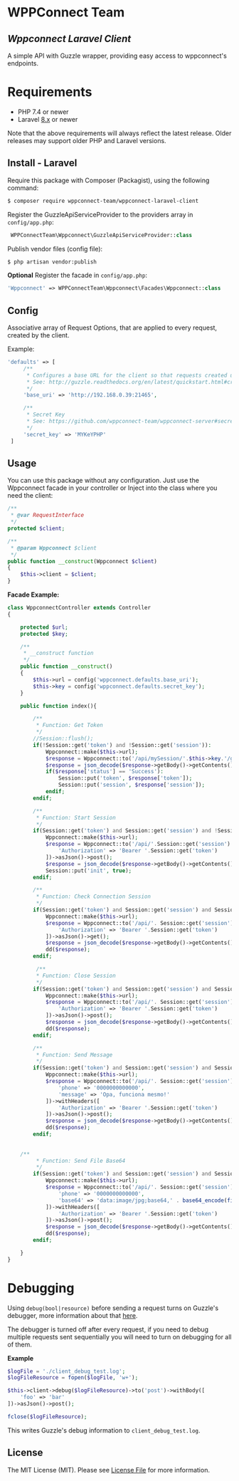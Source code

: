 # WPPConnect Team
## _Wppconnect Laravel Client_

A simple API with Guzzle wrapper, providing easy access to wppconnect's endpoints.

# Requirements

* PHP 7.4 or newer
* Laravel [8.x](https://laravel.com/docs/8.x) or newer

Note that the above requirements will always reflect the latest release. Older releases may support older PHP and Laravel versions.

## Install - Laravel

Require this package with Composer (Packagist), using the following command:

``` bash
$ composer require wppconnect-team/wppconnect-laravel-client
```

Register the GuzzleApiServiceProvider to the providers array in `config/app.php`:

``` php
 WPPConnectTeam\Wppconnect\GuzzleApiServiceProvider::class
```

Publish vendor files (config file):
``` bash
$ php artisan vendor:publish
```

**Optional**
Register the facade in `config/app.php`:
``` php
'Wppconnect' => WPPConnectTeam\Wppconnect\Facades\Wppconnect::class
```

## Config

Associative array of Request Options, that are applied to every request, created by the client.

Example:
``` php
'defaults' => [
     /**
      * Configures a base URL for the client so that requests created using a relative URL are combined with the base_url
      * See: http://guzzle.readthedocs.org/en/latest/quickstart.html#creating-a-client
      */
     'base_uri' => 'http://192.168.0.39:21465',

     /**
      * Secret Key
      * See: https://github.com/wppconnect-team/wppconnect-server#secret-key
      */
     'secret_key' => 'MYKeYPHP'
 ]
```

## Usage

You can use this package without any configuration. Just use the Wppconnect facade in your controller or Inject into the class where you need the client:

```php
/**
 * @var RequestInterface
 */
protected $client;

/**
 * @param Wppconnect $client
 */
public function __construct(Wppconnect $client)
{
    $this->client = $client;
}
```

**Facade Example:**

``` php
class WppconnectController extends Controller
{

    protected $url;
    protected $key;

    /**
     * __construct function
     */
    public function __construct()
    {
        $this->url = config('wppconnect.defaults.base_uri');
        $this->key = config('wppconnect.defaults.secret_key');
    }

    public function index(){

        /**
         * Function: Get Token
         */
        //Session::flush();
        if(!Session::get('token') and !Session::get('session')):
            Wppconnect::make($this->url);
            $response = Wppconnect::to('/api/mySession/'.$this->key.'/generate-token')->asJson()->post();
            $response = json_decode($response->getBody()->getContents(),true);
            if($response['status'] == 'Success'):
                Session::put('token', $response['token']);
                Session::put('session', $response['session']);
            endif;
        endif;

        /**
         * Function: Start Session 
         */
        if(Session::get('token') and Session::get('session') and !Session::get('init')):
            Wppconnect::make($this->url);
            $response = Wppconnect::to('/api/'.Session::get('session').'/start-session')->withHeaders([
                'Authorization' => 'Bearer '.Session::get('token')
            ])->asJson()->post();
            $response = json_decode($response->getBody()->getContents(),true);
            Session::put('init', true);
        endif;

        /**
         * Function: Check Connection Session
         */
        if(Session::get('token') and Session::get('session') and Session::get('init')):
            Wppconnect::make($this->url);
            $response = Wppconnect::to('/api/'. Session::get('session').'/check-connection-session')->withHeaders([
                'Authorization' => 'Bearer '.Session::get('token')
            ])->asJson()->get();
            $response = json_decode($response->getBody()->getContents(),true);
            dd($response);
        endif;

         /**
         * Function: Close Session
         */
        if(Session::get('token') and Session::get('session') and Session::get('init')):
            Wppconnect::make($this->url);
            $response = Wppconnect::to('/api/'. Session::get('session').'/close-session')->withHeaders([
                'Authorization' => 'Bearer '.Session::get('token')
            ])->asJson()->post();
            $response = json_decode($response->getBody()->getContents(),true);
            dd($response);
        endif;

        /**
         * Function: Send Message
         */
        if(Session::get('token') and Session::get('session') and Session::get('init')):
            Wppconnect::make($this->url);
            $response = Wppconnect::to('/api/'. Session::get('session').'/send-message')->withBody([
                'phone' => '0000000000000',
                'message' => 'Opa, funciona mesmo!'
            ])->withHeaders([
                'Authorization' => 'Bearer '.Session::get('token')
            ])->asJson()->post();
            $response = json_decode($response->getBody()->getContents(),true);
            dd($response);
        endif;
	
	
	/**
         * Function: Send File Base64
         */
        if(Session::get('token') and Session::get('session') and Session::get('init')):
            Wppconnect::make($this->url);
            $response = Wppconnect::to('/api/'. Session::get('session').'/send-file-base64')->withBody([
                'phone' => '0000000000000',
                'base64' => 'data:image/jpg;base64,' . base64_encode(file_get_contents(resource_path('/img/xpto.jpg')))
            ])->withHeaders([
                'Authorization' => 'Bearer '.Session::get('token')
            ])->asJson()->post();
            $response = json_decode($response->getBody()->getContents(),true);
            dd($response);
        endif;

    }
}
```

# Debugging

Using `debug(bool|resource)` before sending a request turns on Guzzle's debugger, more information about that [here](http://docs.guzzlephp.org/en/stable/request-options.html#debug).

The debugger is turned off after every request, if you need to debug multiple requests sent sequentially you will need to turn on debugging for all of them.

**Example**

```php
$logFile = './client_debug_test.log';
$logFileResource = fopen($logFile, 'w+');

$this->client->debug($logFileResource)->to('post')->withBody([
	'foo' => 'bar'
])->asJson()->post();

fclose($logFileResource);
```

This writes Guzzle's debug information to `client_debug_test.log`.

## License

The MIT License (MIT). Please see [License File](LICENSE.md) for more information.

[manual]: http://guzzle.readthedocs.org/en/latest/
